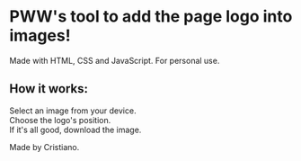 # PWW's tool to add the page logo into images!

Made with HTML, CSS and JavaScript. For personal use.

## How it works:

Select an image from your device.<br/>
Choose the logo's position.<br/>
If it's all good, download the image.

Made by Cristiano.